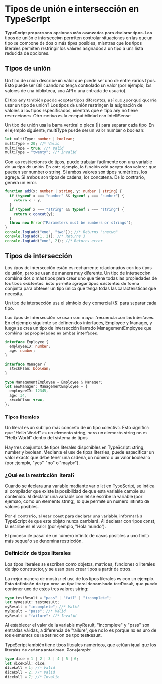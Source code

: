 # Tipos de unión e intersección en TypeScript

TypeScript proporciona opciones más avanzadas para declarar tipos. Los tipos de unión e intersección permiten controlar situaciones en las que un tipo se compone de dos o más tipos posibles, mientras que los tipos literales permiten restringir los valores asignados a un tipo a una lista reducida de opciones.

## Tipos de unión

Un tipo de unión describe un valor que puede ser uno de entre varios tipos. Esto puede ser útil cuando no tenga controlado un valor (por ejemplo, los valores de una biblioteca, una API o una entrada de usuario).

El tipo any también puede aceptar tipos diferentes, así que ¿por qué querría usar un tipo de unión? Los tipos de unión restringen la asignación de valores a los tipos especificados, mientras que el tipo any no tiene restricciones. Otro motivo es la compatibilidad con IntelliSense.

Un tipo de unión usa la barra vertical o pleca (|) para separar cada tipo. En el ejemplo siguiente, multiType puede ser un valor number o boolean:

```ts
let multiType: number | boolean;
multiType = 20; //* Valid
multiType = true; //* Valid
multiType = "twenty"; //* Invalid
```

Con las restricciones de tipos, puede trabajar fácilmente con una variable de un tipo de unión. En este ejemplo, la función add acepta dos valores que pueden ser number o string. Si ambos valores son tipos numéricos, los agrega. Si ambos son tipos de cadena, los concatena. De lo contrario, genera un error.

```ts
function add(x: number | string, y: number | string) {
  if (typeof x === "number" && typeof y === "number") {
    return x + y;
  }
  if (typeof x === "string" && typeof y === "string") {
    return x.concat(y);
  }
  throw new Error("Parameters must be numbers or strings");
}
console.log(add("one", "two")); //* Returns "onetwo"
console.log(add(1, 2)); //* Returns 3
console.log(add("one", 2)); //* Returns error
```

## Tipos de intersección

Los tipos de intersección están estrechamente relacionados con los tipos de unión, pero se usan de manera muy diferente. Un tipo de intersección combina dos o más tipos para crear uno que tiene todas las propiedades de los tipos existentes. Esto permite agregar tipos existentes de forma conjunta para obtener un tipo único que tenga todas las características que necesita.

Un tipo de intersección usa el símbolo de y comercial (&) para separar cada tipo.

Los tipos de intersección se usan con mayor frecuencia con las interfaces. En el ejemplo siguiente se definen dos interfaces, Employee y Manager, y luego se crea un tipo de intersección llamado ManagementEmployee que combina las propiedades en ambas interfaces.

```ts
interface Employee {
  employeeID: number;
  age: number;
}

interface Manager {
  stockPlan: boolean;
}

type ManagementEmployee = Employee & Manager;
let newManager: ManagementEmployee = {
  employeeID: 12345,
  age: 34,
  stockPlan: true,
};
```

### Tipos literales

Un literal es un subtipo más concreto de un tipo colectivo. Esto significa que "Hello World" es un elemento string, pero un elemento string no es "Hello World" dentro del sistema de tipos.

Hay tres conjuntos de tipos literales disponibles en TypeScript: string, number y boolean. Mediante el uso de tipos literales, puede especificar un valor exacto que debe tener una cadena, un número o un valor booleano (por ejemplo, "yes", "no" o "maybe").

### ¿Qué es la restricción literal?

Cuando se declara una variable mediante var o let en TypeScript, se indica al compilador que existe la posibilidad de que esta variable cambie su contenido. Al declarar una variable con let se escribe la variable (por ejemplo, como un elemento string), lo que permite un número infinito de valores posibles.

Por el contrario, al usar const para declarar una variable, informará a TypeScript de que este objeto nunca cambiará. Al declarar con tipos const, la escribe en el valor (por ejemplo, "Hola mundo").

El proceso de pasar de un número infinito de casos posibles a uno finito más pequeño se denomina restricción.

### Definición de tipos literales

Los tipos literales se escriben como objetos, matrices, funciones o literales de tipo constructor, y se usan para crear tipos a partir de otros.

La mejor manera de mostrar el uso de los tipos literales es con un ejemplo. Esta definición de tipo crea un tipo literal denominado testResult, que puede contener uno de estos tres valores string:

```ts
type testResult = "pass" | "fail" | "incomplete";
let myResult: testResult;
myResult = "incomplete"; //* Valid
myResult = "pass"; //* Valid
myResult = "failure"; //* Invalid
```

Al establecer el valor de la variable myResult, "incomplete" y "pass" son entradas válidas, a diferencia de "failure", que no lo es porque no es uno de los elementos de la definición de tipo testResult.

TypeScript también tiene tipos literales numéricos, que actúan igual que los literales de cadena anteriores. Por ejemplo:

```ts
type dice = 1 | 2 | 3 | 4 | 5 | 6;
let diceRoll: dice;
diceRoll = 1; //* Valid
diceRoll = 2; //* Valid
diceRoll = 7; //* Invalid
```
